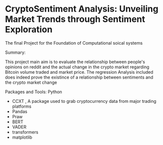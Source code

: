 # CryptoSentiment Analysis: Unveiling Market Trends through Sentiment Exploration

The final Project for the Foundation of Computational soical systems


Summary:

This project main aim is to evaluate the relationship between people's opinions on reddit and the actual change in the crypto market regarding Bitcoin volume traded and market price.
The regression Analysis included does indeed prove the existince of a relationship between sentiments and the crypto market change

Packages and Tools:
Python
  - CCXT , A package used to grab cryptocurrency data from major trading platforms
  - Pandas
  - Praw
  - BERT
  - VADER
  - transformers
  - matplotlib

